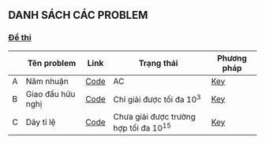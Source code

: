 ## DANH SÁCH CÁC PROBLEM

### [Đề thi](https://github.com/P-ro-VL/ACM2023/tree/main/2014/2014.pdf)

|     | Tên problem       | Link                                                                 | Trạng thái                                 | Phương pháp                                                        |
| --- | ----------------- | -------------------------------------------------------------------- | ------------------------------------------ | ------------------------------------------------------------------ |
| A   | Năm nhuận         | [Code](https://github.com/P-ro-VL/ACM2023/tree/main/2014/2014_A.cpp) | AC                                         | [Key](https://github.com/P-ro-VL/ACM2023/tree/main/2014/2014_A.md) |
| B   | Giao đấu hữu nghị | [Code](https://github.com/P-ro-VL/ACM2023/tree/main/2014/2014_B.cpp) | Chỉ giải được tối đa $10^3$                | [Key](https://github.com/P-ro-VL/ACM2023/tree/main/2014/2014_B.md) |
| C   | Dãy tỉ lệ         | [Code](https://github.com/P-ro-VL/ACM2023/tree/main/2014/2014_C.cpp) | Chưa giải được trường hợp tối đa $10^{15}$ | [Key](https://github.com/P-ro-VL/ACM2023/tree/main/2014/2014_C.md) |
